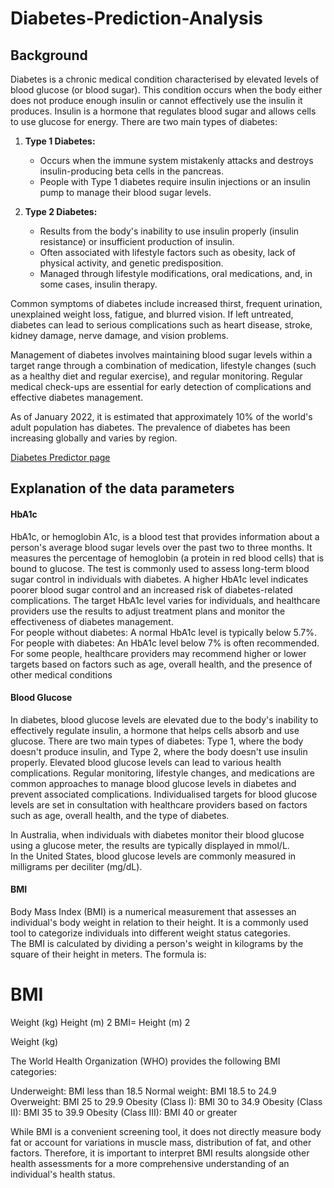 # Diabetes-Prediction-Analysis

## Background
Diabetes is a chronic medical condition characterised by elevated levels of blood glucose (or blood sugar). This condition occurs when the body either does not produce enough insulin or cannot effectively use the insulin it produces. Insulin is a hormone that regulates blood sugar and allows cells to use glucose for energy. There are two main types of diabetes:

1. **Type 1 Diabetes:**
   - Occurs when the immune system mistakenly attacks and destroys insulin-producing beta cells in the pancreas.
   - People with Type 1 diabetes require insulin injections or an insulin pump to manage their blood sugar levels.

2. **Type 2 Diabetes:**
   - Results from the body's inability to use insulin properly (insulin resistance) or insufficient production of insulin.
   - Often associated with lifestyle factors such as obesity, lack of physical activity, and genetic predisposition.
   - Managed through lifestyle modifications, oral medications, and, in some cases, insulin therapy.

Common symptoms of diabetes include increased thirst, frequent urination, unexplained weight loss, fatigue, and blurred vision. If left untreated, diabetes can lead to serious complications such as heart disease, stroke, kidney damage, nerve damage, and vision problems.

Management of diabetes involves maintaining blood sugar levels within a target range through a combination of medication, lifestyle changes (such as a healthy diet and regular exercise), and regular monitoring. Regular medical check-ups are essential for early detection of complications and effective diabetes management.

As of January 2022, it is estimated that approximately 10% of the world's adult population has diabetes. The prevalence of diabetes has been increasing globally and varies by region.

[Diabetes Predictor page](https://diabetes-prediction-analysis-2023.streamlit.app/)

## Explanation of the data parameters  
#### HbA1c  
HbA1c, or hemoglobin A1c, is a blood test that provides information about a person's average blood sugar levels over the past two to three months. It measures the percentage of hemoglobin (a protein in red blood cells) that is bound to glucose. The test is commonly used to assess long-term blood sugar control in individuals with diabetes. A higher HbA1c level indicates poorer blood sugar control and an increased risk of diabetes-related complications. The target HbA1c level varies for individuals, and healthcare providers use the results to adjust treatment plans and monitor the effectiveness of diabetes management.  
For people without diabetes: A normal HbA1c level is typically below 5.7%.  
For people with diabetes:  An HbA1c level below 7% is often recommended.  
For some people, healthcare providers may recommend higher or lower targets based on factors such as age, overall health, and the presence of other medical conditions

#### Blood Glucose  
In diabetes, blood glucose levels are elevated due to the body's inability to effectively regulate insulin, a hormone that helps cells absorb and use glucose. There are two main types of diabetes: Type 1, where the body doesn't produce insulin, and Type 2, where the body doesn't use insulin properly. Elevated blood glucose levels can lead to various health complications. Regular monitoring, lifestyle changes, and medications are common approaches to manage blood glucose levels in diabetes and prevent associated complications. Individualised targets for blood glucose levels are set in consultation with healthcare providers based on factors such as age, overall health, and the type of diabetes.  

In Australia, when individuals with diabetes monitor their blood glucose using a glucose meter, the results are typically displayed in mmol/L.  
In the United States, blood glucose levels are commonly measured in milligrams per deciliter (mg/dL).  

#### BMI  

Body Mass Index (BMI) is a numerical measurement that assesses an individual's body weight in relation to their height. It is a commonly used tool to categorize individuals into different weight status categories.  
The BMI is calculated by dividing a person's weight in kilograms by the square of their height in meters. The formula is:

BMI
=
Weight (kg)
Height (m)
2
BMI= 
Height (m) 
2
 
Weight (kg)
​
 

The World Health Organization (WHO) provides the following BMI categories:

Underweight: BMI less than 18.5
Normal weight: BMI 18.5 to 24.9
Overweight: BMI 25 to 29.9
Obesity (Class I): BMI 30 to 34.9
Obesity (Class II): BMI 35 to 39.9
Obesity (Class III): BMI 40 or greater  

While BMI is a convenient screening tool, it does not directly measure body fat or account for variations in muscle mass, distribution of fat, and other factors. Therefore, it is important to interpret BMI results alongside other health assessments for a more comprehensive understanding of an individual's health status.

  



